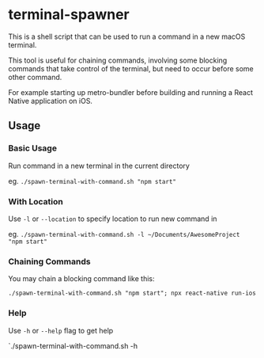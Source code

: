# terminal-spawner
This is a shell script that can be used to run a command in a new macOS terminal.

This tool is useful for chaining commands, involving some blocking commands that take control of the terminal, but need to occur before some other command. 

For example starting up metro-bundler before building and running a React Native application on iOS.

## Usage
### Basic Usage
Run command in a new terminal in the current directory

eg. `./spawn-terminal-with-command.sh "npm start"`

### With Location
Use `-l` or `--location` to specify location to run new command in

eg. `./spawn-terminal-with-command.sh -l ~/Documents/AwesomeProject "npm start"`

### Chaining Commands
You may chain a blocking command like this:

`./spawn-terminal-with-command.sh "npm start"; npx react-native run-ios`

### Help
Use `-h` or `--help` flag to get help

`./spawn-terminal-with-command.sh -h
